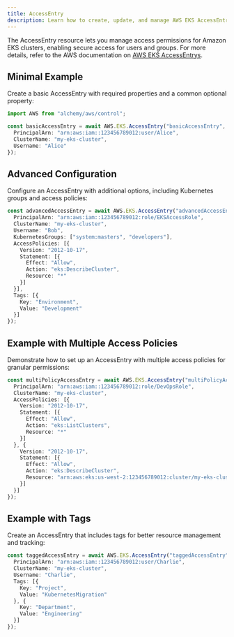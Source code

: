 ```yaml
---
title: AccessEntry
description: Learn how to create, update, and manage AWS EKS AccessEntrys using Alchemy Cloud Control.
---
```



The AccessEntry resource lets you manage access permissions for Amazon EKS clusters, enabling secure access for users and groups. For more details, refer to the AWS documentation on [AWS EKS AccessEntrys](https://docs.aws.amazon.com/eks/latest/userguide/).

## Minimal Example

Create a basic AccessEntry with required properties and a common optional property:

```ts
import AWS from "alchemy/aws/control";

const basicAccessEntry = await AWS.EKS.AccessEntry("basicAccessEntry", {
  PrincipalArn: "arn:aws:iam::123456789012:user/Alice",
  ClusterName: "my-eks-cluster",
  Username: "Alice"
});
```

## Advanced Configuration

Configure an AccessEntry with additional options, including Kubernetes groups and access policies:

```ts
const advancedAccessEntry = await AWS.EKS.AccessEntry("advancedAccessEntry", {
  PrincipalArn: "arn:aws:iam::123456789012:role/EKSAccessRole",
  ClusterName: "my-eks-cluster",
  Username: "Bob",
  KubernetesGroups: ["system:masters", "developers"],
  AccessPolicies: [{
    Version: "2012-10-17",
    Statement: [{
      Effect: "Allow",
      Action: "eks:DescribeCluster",
      Resource: "*"
    }]
  }],
  Tags: [{
    Key: "Environment",
    Value: "Development"
  }]
});
```

## Example with Multiple Access Policies

Demonstrate how to set up an AccessEntry with multiple access policies for granular permissions:

```ts
const multiPolicyAccessEntry = await AWS.EKS.AccessEntry("multiPolicyAccessEntry", {
  PrincipalArn: "arn:aws:iam::123456789012:role/DevOpsRole",
  ClusterName: "my-eks-cluster",
  AccessPolicies: [{
    Version: "2012-10-17",
    Statement: [{
      Effect: "Allow",
      Action: "eks:ListClusters",
      Resource: "*"
    }]
  }, {
    Version: "2012-10-17",
    Statement: [{
      Effect: "Allow",
      Action: "eks:DescribeCluster",
      Resource: "arn:aws:eks:us-west-2:123456789012:cluster/my-eks-cluster"
    }]
  }]
});
```

## Example with Tags

Create an AccessEntry that includes tags for better resource management and tracking:

```ts
const taggedAccessEntry = await AWS.EKS.AccessEntry("taggedAccessEntry", {
  PrincipalArn: "arn:aws:iam::123456789012:user/Charlie",
  ClusterName: "my-eks-cluster",
  Username: "Charlie",
  Tags: [{
    Key: "Project",
    Value: "KubernetesMigration"
  }, {
    Key: "Department",
    Value: "Engineering"
  }]
});
```
